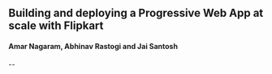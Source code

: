 ## Building and deploying a Progressive Web App at scale with Flipkart
#### Amar Nagaram, Abhinav Rastogi and Jai Santosh
--
<iframe class="stretch" data-src="https://www.youtube.com/embed/StdKz32M1RM?start=107&end=270" height="100%" width="100%" frameborder="0" allowfullscreen></iframe>
